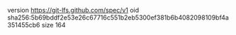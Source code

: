 version https://git-lfs.github.com/spec/v1
oid sha256:5b69bddf2e53e26c67716c551b2eb5300ef381b6b4082098109bf4a351455cb6
size 164
